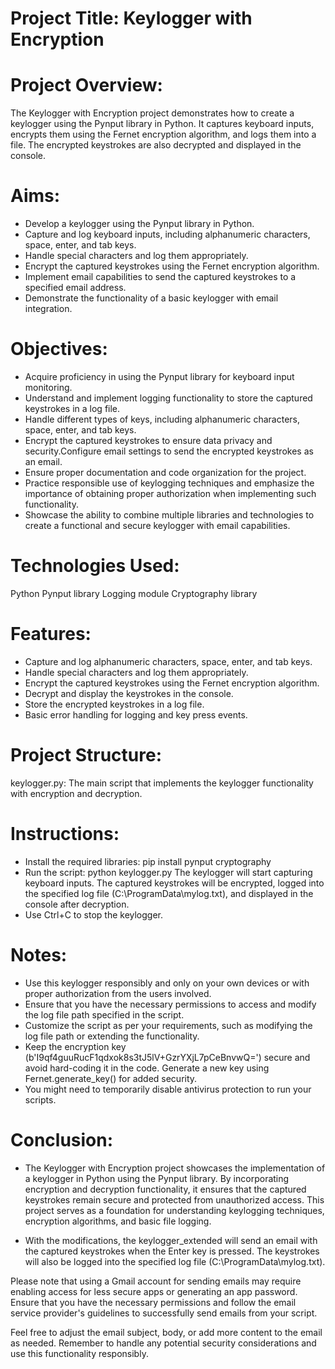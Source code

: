 # Project Title: Keylogger with Encryption
# Project Overview:
The Keylogger with Encryption project demonstrates how to create a keylogger using the Pynput library in Python. It captures keyboard inputs, encrypts them using the Fernet encryption algorithm, and logs them into a file. The encrypted keystrokes are also decrypted and displayed in the console.

# Aims:
- Develop a keylogger using the Pynput library in Python.
- Capture and log keyboard inputs, including alphanumeric characters, space, enter, and tab keys.
- Handle special characters and log them appropriately.
- Encrypt the captured keystrokes using the Fernet encryption algorithm.
- Implement email capabilities to send the captured keystrokes to a specified email address.
- Demonstrate the functionality of a basic keylogger with email integration.

# Objectives:
- Acquire proficiency in using the Pynput library for keyboard input monitoring.
- Understand and implement logging functionality to store the captured keystrokes in a log file.
- Handle different types of keys, including alphanumeric characters, space, enter, and tab keys.
- Encrypt the captured keystrokes to ensure data privacy and security.Configure email settings to send the encrypted keystrokes as an email.
- Ensure proper documentation and code organization for the project.
- Practice responsible use of keylogging techniques and emphasize the importance of obtaining proper authorization when implementing such functionality.
- Showcase the ability to combine multiple libraries and technologies to create a functional and secure keylogger with email capabilities.

# Technologies Used:
  Python
  Pynput library
  Logging module
  Cryptography library

# Features:
- Capture and log alphanumeric characters, space, enter, and tab keys.
- Handle special characters and log them appropriately.
- Encrypt the captured keystrokes using the Fernet encryption algorithm.
- Decrypt and display the keystrokes in the console.
- Store the encrypted keystrokes in a log file.
- Basic error handling for logging and key press events.

# Project Structure:
  keylogger.py: The main script that implements the keylogger functionality with encryption and decryption.

# Instructions:
- Install the required libraries: pip install pynput cryptography
- Run the script: python keylogger.py
The keylogger will start capturing keyboard inputs. The captured keystrokes will be encrypted, logged into the specified log file (C:\ProgramData\mylog.txt), and displayed in the console after decryption.
- Use Ctrl+C to stop the keylogger.

# Notes:
- Use this keylogger responsibly and only on your own devices or with proper authorization from the users involved.
- Ensure that you have the necessary permissions to access and modify the log file path specified in the script.
- Customize the script as per your requirements, such as modifying the log file path or extending the functionality.
- Keep the encryption key (b'I9qf4guuRucF1qdxok8s3tJ5lV+GzrYXjL7pCeBnvwQ=') secure and avoid hard-coding it in the code. Generate a new key using Fernet.generate_key() for added security.
- You might need to temporarily disable antivirus protection to run your scripts.

# Conclusion:
- The Keylogger with Encryption project showcases the implementation of a keylogger in Python using the Pynput library. By incorporating encryption and decryption functionality, it ensures that the captured keystrokes remain secure and protected from unauthorized access. This project serves as a foundation for understanding keylogging techniques, encryption algorithms, and basic file logging.

- With the modifications, the keylogger_extended will send an email with the captured keystrokes when the Enter key is pressed. The keystrokes will also be logged into the specified log file (C:\ProgramData\mylog.txt).

Please note that using a Gmail account for sending emails may require enabling access for less secure apps or generating an app password. Ensure that you have the necessary permissions and follow the email service provider's guidelines to successfully send emails from your script.

Feel free to adjust the email subject, body, or add more content to the email as needed. Remember to handle any potential security considerations and use this functionality responsibly.
